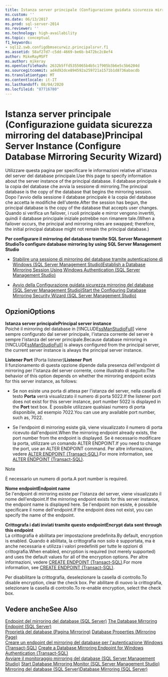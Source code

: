```yaml
---
title: Istanza server principale (Configurazione guidata sicurezza mirroring del database) | Microsoft Docs
ms.custom: ''
ms.date: 06/13/2017
ms.prod: sql-server-2014
ms.reviewer: ''
ms.technology: high-availability
ms.topic: conceptual
f1_keywords:
- sql12.swb.configdbmsecurwiz.principalsrvr.f1
ms.assetid: 58af27d7-c5dd-4669-be6b-b472bc2c8ef4
author: MikeRayMSFT
ms.author: mikeray
ms.openlocfilehash: 2632b5ffd5355065b4b5c1f905b3b6e5c5b6204d
ms.sourcegitcommit: ad4d92dce894592a259721a1571b1d8736abacdb
ms.translationtype: MT
ms.contentlocale: it-IT
ms.lasthandoff: 08/04/2020
ms.locfileid: "87716780"
---
```

# <a name="principal-server-instance-configure-database-mirroring-security-wizard"></a><span data-ttu-id="2706a-102">Istanza server principale (Configurazione guidata sicurezza mirroring del database)</span><span class="sxs-lookup"><span data-stu-id="2706a-102">Principal Server Instance (Configure Database Mirroring Security Wizard)</span></span>
  <span data-ttu-id="2706a-103">Utilizzare questa pagina per specificare le informazioni relative all'istanza del server del database principale.</span><span class="sxs-lookup"><span data-stu-id="2706a-103">Use this page to specify information about the server instance of the principal database.</span></span> <span data-ttu-id="2706a-104">Il database principale è la copia del database che avvia la sessione di mirroring.</span><span class="sxs-lookup"><span data-stu-id="2706a-104">The principal database is the copy of the database that begins the mirroring session.</span></span> <span data-ttu-id="2706a-105">Dopo l'avvio della sessione il database principale è la copia del database che accetta le modifiche dell'utente.</span><span class="sxs-lookup"><span data-stu-id="2706a-105">After the session has begun, the principal database is the copy of the database that accepts user changes.</span></span> <span data-ttu-id="2706a-106">Quando si verifica un failover, i ruoli principale e mirror vengono invertiti, quindi il database principale iniziale potrebbe non rimanere tale.</span><span class="sxs-lookup"><span data-stu-id="2706a-106">(When a failover occurs, the principal and mirroring roles are swapped; therefore, the initial principal database might not remain the principal database.)</span></span>  
  
 <span data-ttu-id="2706a-107">**Per configurare il mirroring del database tramite SQL Server Management Studio**</span><span class="sxs-lookup"><span data-stu-id="2706a-107">**To configure database mirroring by using SQL Server Management Studio**</span></span>  
  
-   [<span data-ttu-id="2706a-108">Stabilire una sessione di mirroring del database tramite autenticazione di Windows &#40;SQL Server Management Studio&#41;</span><span class="sxs-lookup"><span data-stu-id="2706a-108">Establish a Database Mirroring Session Using Windows Authentication &#40;SQL Server Management Studio&#41;</span></span>](establish-database-mirroring-session-windows-authentication.md)  
  
-   [<span data-ttu-id="2706a-109">Avvio della Configurazione guidata sicurezza mirroring del database &#40;SQL Server Management Studio&#41;</span><span class="sxs-lookup"><span data-stu-id="2706a-109">Start the Configuring Database Mirroring Security Wizard &#40;SQL Server Management Studio&#41;</span></span>](start-the-configuring-database-mirroring-security-wizard.md)  
  
## <a name="options"></a><span data-ttu-id="2706a-110">Opzioni</span><span class="sxs-lookup"><span data-stu-id="2706a-110">Options</span></span>  
 <span data-ttu-id="2706a-111">**Istanza server principale**</span><span class="sxs-lookup"><span data-stu-id="2706a-111">**Principal server instance**</span></span>  
 <span data-ttu-id="2706a-112">Poiché il mirroring del database in [!INCLUDE[ssManStudioFull](../../includes/ssmanstudiofull-md.md)] viene sempre configurato dal server principale, l'istanza corrente del server è sempre l'istanza del server principale.</span><span class="sxs-lookup"><span data-stu-id="2706a-112">Because database mirroring in [!INCLUDE[ssManStudioFull](../../includes/ssmanstudiofull-md.md)] is always configured from the principal server, the current server instance is always the principal server instance.</span></span>  
  
 <span data-ttu-id="2706a-113">**Listener Port** (Porta listener)</span><span class="sxs-lookup"><span data-stu-id="2706a-113">**Listener Port**</span></span>  
 <span data-ttu-id="2706a-114">Il funzionamento di questa opzione dipende dalla presenza dell'endpoint di mirroring per l'istanza del server corrente, come illustrato di seguito:</span><span class="sxs-lookup"><span data-stu-id="2706a-114">The behavior of this option depends on whether the mirroring endpoint exists for this server instance, as follows:</span></span>  
  
-   <span data-ttu-id="2706a-115">Se non esiste una porta di attesa per l'istanza del server, nella casella di testo **Porta** verrà visualizzato il numero di porta 5022.</span><span class="sxs-lookup"><span data-stu-id="2706a-115">If the listener port does not exist for this server instance, port number 5022 is displayed in the **Port** text box.</span></span> <span data-ttu-id="2706a-116">È possibile utilizzare qualsiasi numero di porta disponibile, ad esempio 7022.</span><span class="sxs-lookup"><span data-stu-id="2706a-116">You can use any available port number, such as, 7022.</span></span>  
  
-   <span data-ttu-id="2706a-117">Se l'endpoint di mirroring esiste già, viene visualizzato il numero di porta ricevuto dall'endpoint.</span><span class="sxs-lookup"><span data-stu-id="2706a-117">When the mirroring endpoint already exists, the port number from the endpoint is displayed.</span></span> <span data-ttu-id="2706a-118">Se è necessario modificare la porta, utilizzare un comando ALTER ENDPOINT.</span><span class="sxs-lookup"><span data-stu-id="2706a-118">If you need to change the port, use an ALTER ENDPOINT command.</span></span> <span data-ttu-id="2706a-119">Per altre informazioni, vedere [ALTER ENDPOINT &#40;Transact-SQL&#41;](/sql/t-sql/statements/alter-endpoint-transact-sql).</span><span class="sxs-lookup"><span data-stu-id="2706a-119">For more information, see [ALTER ENDPOINT &#40;Transact-SQL&#41;](/sql/t-sql/statements/alter-endpoint-transact-sql).</span></span>  
  
> [!NOTE]  
>  <span data-ttu-id="2706a-120">È necessario un numero di porta.</span><span class="sxs-lookup"><span data-stu-id="2706a-120">A port number is required.</span></span>  
  
 <span data-ttu-id="2706a-121">**Nome endpoint**</span><span class="sxs-lookup"><span data-stu-id="2706a-121">**Endpoint name**</span></span>  
 <span data-ttu-id="2706a-122">Se l'endpoint di mirroring esiste per l'istanza del server, viene visualizzato il nome dell'endpoint.</span><span class="sxs-lookup"><span data-stu-id="2706a-122">If the mirroring endpoint exists for this server instance, the endpoint name is displayed here.</span></span> <span data-ttu-id="2706a-123">Se l'endpoint non esiste, è possibile specificare il nome dell'endpoint.</span><span class="sxs-lookup"><span data-stu-id="2706a-123">If the endpoint does not exist, you can specify the name of the endpoint.</span></span>  
  
 <span data-ttu-id="2706a-124">**Crittografa i dati inviati tramite questo endpoint**</span><span class="sxs-lookup"><span data-stu-id="2706a-124">**Encrypt data sent through this endpoint**</span></span>  
 <span data-ttu-id="2706a-125">La crittografia è abilitata per impostazione predefinita.</span><span class="sxs-lookup"><span data-stu-id="2706a-125">By default, encryption is enabled.</span></span> <span data-ttu-id="2706a-126">Quando è abilitata, la crittografia non solo è supportata, ma è anche necessaria e utilizza i valori predefiniti per tutte le opzioni di crittografia.</span><span class="sxs-lookup"><span data-stu-id="2706a-126">When enabled, encryption is required (not merely supported) and uses the default values for all of the encryption options.</span></span> <span data-ttu-id="2706a-127">Per altre informazioni, vedere [CREATE ENDPOINT &#40;Transact-SQL&#41;](/sql/t-sql/statements/create-endpoint-transact-sql).</span><span class="sxs-lookup"><span data-stu-id="2706a-127">For more information, see [CREATE ENDPOINT &#40;Transact-SQL&#41;](/sql/t-sql/statements/create-endpoint-transact-sql).</span></span>  
  
 <span data-ttu-id="2706a-128">Per disabilitare la crittografia, deselezionare la casella di controllo.</span><span class="sxs-lookup"><span data-stu-id="2706a-128">To disable encryption, clear the check box.</span></span> <span data-ttu-id="2706a-129">Per abilitare di nuovo la crittografia, selezionare la casella di controllo.</span><span class="sxs-lookup"><span data-stu-id="2706a-129">To re-enable encryption, select the check box.</span></span>  
  
## <a name="see-also"></a><span data-ttu-id="2706a-130">Vedere anche</span><span class="sxs-lookup"><span data-stu-id="2706a-130">See Also</span></span>  
 <span data-ttu-id="2706a-131">[Endpoint del mirroring del database &#40;SQL Server&#41;](the-database-mirroring-endpoint-sql-server.md) </span><span class="sxs-lookup"><span data-stu-id="2706a-131">[The Database Mirroring Endpoint &#40;SQL Server&#41;](the-database-mirroring-endpoint-sql-server.md) </span></span>  
 <span data-ttu-id="2706a-132">[Proprietà del database &#40;Pagina Mirroring&#41;](../../relational-databases/databases/database-properties-mirroring-page.md) </span><span class="sxs-lookup"><span data-stu-id="2706a-132">[Database Properties &#40;Mirroring Page&#41;](../../relational-databases/databases/database-properties-mirroring-page.md) </span></span>  
 <span data-ttu-id="2706a-133">[Creare un endpoint del mirroring del database per l'autenticazione Windows &#40;Transact-SQL&#41;](create-a-database-mirroring-endpoint-for-windows-authentication-transact-sql.md) </span><span class="sxs-lookup"><span data-stu-id="2706a-133">[Create a Database Mirroring Endpoint for Windows Authentication &#40;Transact-SQL&#41;](create-a-database-mirroring-endpoint-for-windows-authentication-transact-sql.md) </span></span>  
 <span data-ttu-id="2706a-134">[Avviare il monitoraggio mirroring del database &#40;SQL Server Management Studio&#41;](../database-mirroring/start-database-mirroring-monitor-sql-server-management-studio.md) </span><span class="sxs-lookup"><span data-stu-id="2706a-134">[Start Database Mirroring Monitor &#40;SQL Server Management Studio&#41;](../database-mirroring/start-database-mirroring-monitor-sql-server-management-studio.md) </span></span>  
 [<span data-ttu-id="2706a-135">Mirroring del database &#40;SQL Server&#41;</span><span class="sxs-lookup"><span data-stu-id="2706a-135">Database Mirroring &#40;SQL Server&#41;</span></span>](database-mirroring-sql-server.md)  
  
  
